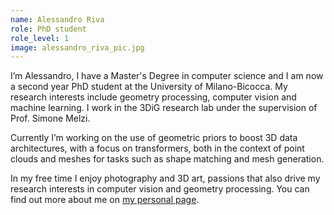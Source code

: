 ```yaml
---
name: Alessandro Riva
role: PhD student
role_level: 1
image: alessandro_riva_pic.jpg
---
```

I’m Alessandro, I have a Master's Degree in computer science and I am now a
second year PhD student at the University of Milano-Bicocca. My research
interests include geometry processing, computer vision and machine learning. I
work in the 3DiG research lab under the supervision of Prof. Simone Melzi.

Currently I’m working on the use of geometric priors to boost 3D data
architectures, with a focus on transformers, both in the context of point
clouds and meshes for tasks such as shape matching and mesh generation.

In my free time I enjoy photography and 3D art, passions that also drive my
research interests in computer vision and geometry processing. You can find out
more about me on [my personal page](https://ariva00.github.io/).
